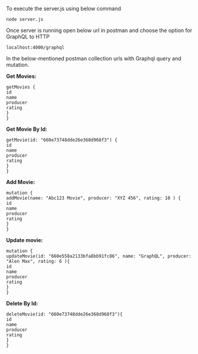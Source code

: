 To execute the server.js using below command

```node server.js```

Once server is running open below url in postman and choose the option for GraphQL to HTTP

```localhost:4000/graphql```

In the below-mentioned postman collection urls with Graphql query and mutation.

**Get Movies:**

```query {
getMovies {
id
name
producer
rating
}
}
```

**Get Movie By Id:**

```query {
getMovie(id: "660e73748dde26e368d968f3") {
id
name
producer
rating
}
}
```
**Add Movie:**
```
mutation {
addMovie(name: "Abc123 Movie", producer: "XYZ 456", rating: 10 ) {
id
name
producer
rating
}
}
```
**Update movie:**

```
mutation {
updateMovie(id: "660e558a2133bfa8bb91fc86", name: "GraphQL", producer: "Alen Max", rating: 6 ){
id
name
producer
rating
}
}
```

**Delete By Id:**

```mutation {
deleteMovie(id: "660e73748dde26e368d968f3"){
id
name
producer
rating
}
}
```